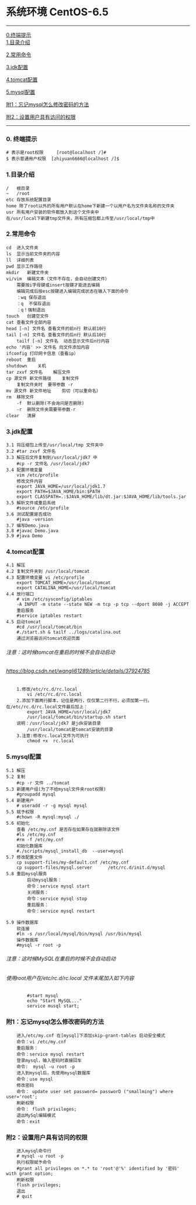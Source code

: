 # 系统环境 CentOS-6.5 
------------

[0.终端提示](https://github.com/zhiyuan6666/Java/blob/master/linux.md#0-%E7%BB%88%E7%AB%AF%E6%8F%90%E7%A4%BA "0.终端提示")	
[1.目录介绍](https://github.com/zhiyuan6666/Java/blob/master/linux.md#0-%E7%BB%88%E7%AB%AF%E6%8F%90%E7%A4%BA "1.目录介绍")

[2.常用命令](https://github.com/zhiyuan6666/Java/blob/master/linux.md#0-%E7%BB%88%E7%AB%AF%E6%8F%90%E7%A4%BA "2.常用命令")

[3.jdk配置](https://github.com/zhiyuan6666/Java/blob/master/linux.md#0-%E7%BB%88%E7%AB%AF%E6%8F%90%E7%A4%BA "3.jdk配置")

[4.tomcat配置](https://github.com/zhiyuan6666/Java/blob/master/linux.md#0-%E7%BB%88%E7%AB%AF%E6%8F%90%E7%A4%BA "4.tomcat配置")

[5.mysql配置](https://github.com/zhiyuan6666/Java/blob/master/linux.md#0-%E7%BB%88%E7%AB%AF%E6%8F%90%E7%A4%BA "5.mysql配置")

[附1：忘记mysql怎么修改密码的方法](https://github.com/zhiyuan6666/Java/blob/master/linux.md#0-%E7%BB%88%E7%AB%AF%E6%8F%90%E7%A4%BA "附1：忘记mysql怎么修改密码的方法")

[附2：设置用户具有访问的权限](https://github.com/zhiyuan6666/Java/blob/master/linux.md#0-%E7%BB%88%E7%AB%AF%E6%8F%90%E7%A4%BA "附2：设置用户具有访问的权限")

------------

### 0. 终端提示 
	# 表示是root权限 	[root@localhost /]#
	$ 表示普通用户权限	[zhiyuan6666@localhost /]$ 
	
### 1.目录介绍
	/	根目录
	~	/root
	etc	存放系统配置目录
	home 除了root以外的所有用户默认在home下新建一个以用户名为文件夹名称的文件夹
	usr	所有用户安装的软件都放入到这个文件夹中
	在/usr/local下新建tmp文件夹，所有压缩包都上传至/usr/local/tmp中
### 2.常用命令
	cd	进入文件夹
	ls	显示当前文件夹的内容
	ll	详细列表
	pwd	显示工作路径
	mkdir	新建文件夹
	vi/vim	编辑文本（文件不存在，会自动创建文件）
		需要按i字母键或insert按键才能进去编辑
		编辑完成后按esc按键进入编辑完成状态在输入下面的命令
		：wq 保存退出
		：q  不保存退出
		：q！强制退出
	touch	创建空文件
	cat	查看文件全部内容
	head [-n] 文件名 查看文件的前n行 默认前10行
	tail [-n] 文件名 查看文件的后n行 默认后10行
		tailf [-n] 文件名  动态显示文件后n行内容
	echo '内容' >> 文件名 向文件添加内容
	ifconfig 打印网卡信息（查看ip）
	reboot	重启
	shutdown	关机
	tar zxvf 文件名	解压文件
	cp 源文件 新文件路径	复制文件
		复制文件夹时  要带参数 -r
	mv 源文件 新文件地址 	剪切（可以重命名）
	rm	移除文件
		-f	默认删除(不会询问是否删除)
		-r	删除文件夹需要带参数-r
	clear	清屏
### 3.jdk配置
	3.1 将压缩包上传至/usr/local/tmp 文件夹中
	3.2 #tar zxvf 文件名
	3.3 解压后文件复制到/usr/local/jdk7 中
		#cp -r 文件名 /usr/local/jdk7
	3.4 配置环境变量
		vim /etc/profile
		修改文件内容
		export JAVA_HOME=/usr/local/jdk1.7
		export PATH=$JAVA_HOME/bin:$PATH
		export CLASSPATH=.:$JAVA_HOME/lib/dt.jar:$JAVA_HOME/lib/tools.jar
	3.5 解析文件或重启系统
		#source /etc/profile
	3.6 测试配置是否成功
		#java -version
	3.7 编写Demo.java
	3.8 #javac Demo.java 
	3.9 #java Demo
### 4.tomcat配置
	4.1 解压 
	4.2 复制文件夹到 /usr/local/tomcat
	4.3 配置环境变量 vi /etc/profile
		export TOMCAT_HOME=/usr/local/tomcat
		export CATALINA_HOME=/usr/local/tomcat
	4.4 放行端口
		# vim /etc/sysconfig/iptables
		-A INPUT -m state --state NEW -m tcp -p tcp --dport 8080 -j ACCEPT
		重启服务
		#service iptables restart
	4.5 启动tomcat
		#cd /usr/local/tomcat/bin
		#./start.sh & tailf ../logs/catalina.out
		通过浏览器访问tomcat欢迎页面
###### 	注意：这时候tomcat在重启的时候不会自动启动
###### 	https://blog.csdn.net/wangli61289/article/details/37924785
		1.修改/etc/rc.d/rc.local
			vi /etc/rc.d/rc.local 
		2.添加下面两行脚本，记住是两行，仅仅第二行不行，必须加第一行。在/etc/rc.d/rc.local文件最后加上：
			export JAVA_HOME=/usr/local/jdk7
			/usr/local/tomcat/bin/startup.sh start
		说明：/usr/local/jdk7 是jdk安装目录
			/usr/local/tomcat是tomcat安装的目录
		3.注意:修改rc.local文件为可执行
			chmod +x  rc.local

### 5.mysql配置
	5.1 解压 
	5.2 复制
		#cp -r 文件 ../tomcat
	5.3 新建用户组(为了不给mysql文件夹root权限)
		#groupadd mysql
	5.4 新建用户
		# useradd -r -g mysql mysql
	5.5 赋予权限
		#chown -R mysql:mysql ./
	5.6 初始化
		查看 /etc/my.cnf 是否存在如果存在就删除该文件
		#ls /etc/my.cnf
		#rm -f /etc/my.cnf
		初始化数据库
		#./scripts/mysql_install_db  --user=mysql
	5.7 修改配置文件
		cp support-files/my-default.cnf /etc/my.cnf
		cp support-files/mysql.server      /etc/rc.d/init.d/mysql
	5.8 重启mysql服务
			启动mysql服务：
			命令：service mysql start
			关闭服务：
			命令：service mysql stop
			重启服务：
			命令：service mysql restart

	5.9 操作数据库
		软连接
		#ln -s /usr/local/mysql/bin/mysql /usr/bin/mysql
		操作数据库
		#mysql -r root -p
###### 注意：这时候MySQL在重启的时候不会自动启动
###### 使用root用户在/etc/rc.d/rc.local 文件末尾加入如下内容
			#start mysql
			echo "Start MySQL..."
			service musql start;

### 	附1：忘记mysql怎么修改密码的方法
		进入/etc/my.cnf 在[mysql]下添加skip-grant-tables 启动安全模式
		命令：vi /etc/my.cnf
		重启服务：
		命令：service mysql restart
		登录mysql，输入密码时直接回车
		命令:  mysql -u root -p
		进入到mysql后，先使用mysql数据库
		命令：use mysql
		修改密码
		命令： update user set password= passworD ("smallming") where user='root';
		刷新权限
		命令： flush privileges;
		退出MySql编辑模式
		命令：exit
### 	附2：设置用户具有访问的权限
		进入mysql命令行
		# mysql -u root -p
		执行权限赋予命令
		#grant all privileges on *.* to 'root'@'%' identified by '密码' with grant option;
		刷新权限
		flush privileges;
		退出
		# quit